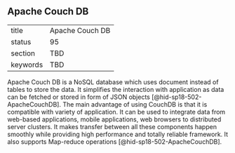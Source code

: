 ## Apache Couch DB


|          |                 |
| -------- | --------------- |
| title    | Apache Couch DB |
| status   | 95              |
| section  | TBD             |
| keywords | TBD             |




Apache Couch DB is a NoSQL database which uses document instead of
tables to store the data. It simplifies the interaction with application
as data can be fetched or stored in form of JSON
objects [@hid-sp18-502-ApacheCouchDB]. The main advantage of using
CouchDB is that it is compatible with variety of application. It can be
used to integrate data from web-based applications, mobile applications,
web browsers to distributed server clusters. It makes transfer between
all these components happen smoothly while providing high performance
and totally reliable framework. It also supports Map-reduce
operations [@hid-sp18-502-ApacheCouchDB].
